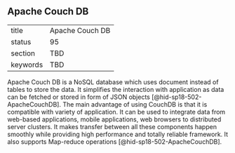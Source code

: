 ## Apache Couch DB


|          |                 |
| -------- | --------------- |
| title    | Apache Couch DB |
| status   | 95              |
| section  | TBD             |
| keywords | TBD             |




Apache Couch DB is a NoSQL database which uses document instead of
tables to store the data. It simplifies the interaction with application
as data can be fetched or stored in form of JSON
objects [@hid-sp18-502-ApacheCouchDB]. The main advantage of using
CouchDB is that it is compatible with variety of application. It can be
used to integrate data from web-based applications, mobile applications,
web browsers to distributed server clusters. It makes transfer between
all these components happen smoothly while providing high performance
and totally reliable framework. It also supports Map-reduce
operations [@hid-sp18-502-ApacheCouchDB].
